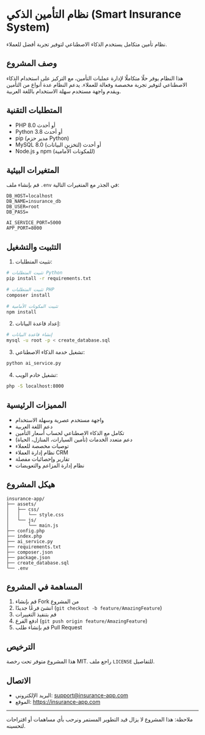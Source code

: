 # نظام التأمين الذكي (Smart Insurance System)

نظام تأمين متكامل يستخدم الذكاء الاصطناعي لتوفير تجربة أفضل للعملاء.

## وصف المشروع

هذا النظام يوفر حلًا متكاملًا لإدارة عمليات التأمين، مع التركيز على استخدام الذكاء الاصطناعي لتوفير تجربة مخصصة وفعالة للعملاء. يدعم النظام عدة أنواع من التأمين ويقدم واجهة مستخدم سهلة الاستخدام باللغة العربية.

## المتطلبات التقنية

- PHP 8.0 أو أحدث
- Python 3.8 أو أحدث
- pip (مدير حزم Python)
- MySQL 8.0 أو أحدث (لتخزين البيانات)
- Node.js و npm (للمكونات الأمامية)

## المتغيرات البيئية

قم بإنشاء ملف `.env` في الجذر مع المتغيرات التالية:

```env
DB_HOST=localhost
DB_NAME=insurance_db
DB_USER=root
DB_PASS=

AI_SERVICE_PORT=5000
APP_PORT=8000
```

## التثبيت والتشغيل

1. تثبيت المتطلبات:
```bash
# تثبيت المتطلبات Python
pip install -r requirements.txt

# تثبيت المتطلبات PHP
composer install

# تثبيت المكونات الأمامية
npm install
```

2. إعداد قاعدة البيانات:
```bash
# إنشاء قاعدة البيانات
mysql -u root -p < create_database.sql
```

3. تشغيل خدمة الذكاء الاصطناعي:
```bash
python ai_service.py
```

4. تشغيل خادم الويب:
```bash
php -S localhost:8000
```

## المميزات الرئيسية

- واجهة مستخدم عصرية وسهلة الاستخدام
- دعم اللغة العربية
- تكامل مع الذكاء الاصطناعي لحساب أسعار التأمين
- دعم متعدد الخدمات (تأمين السيارات، المنازل، الحياة)
- توصيات مخصصة للعملاء
- نظام إدارة العملاء CRM
- تقارير وإحصائيات مفصلة
- نظام إدارة المزاعم والتعويضات

## هيكل المشروع

```
insurance-app/
├── assets/
│   ├── css/
│   │   └── style.css
│   └── js/
│       └── main.js
├── config.php
├── index.php
├── ai_service.py
├── requirements.txt
├── composer.json
├── package.json
├── create_database.sql
└── .env
```

## المساهمة في المشروع

1. قم بإنشاء Fork من المشروع
2. انشئ فرعًا جديدًا (`git checkout -b feature/AmazingFeature`)
3. قم بتنفيذ التغييرات
4. ادفع الفرع (`git push origin feature/AmazingFeature`)
5. قم بإنشاء طلب Pull Request

## الترخيص

هذا المشروع متوفر تحت رخصة MIT. راجع ملف `LICENSE` للتفاصيل.

## الاتصال

- البريد الإلكتروني: support@insurance-app.com
- الموقع: https://insurance-app.com

---

ملاحظة: هذا المشروع لا يزال قيد التطوير المستمر ونرحب بأي مساهمات أو اقتراحات لتحسينه.
